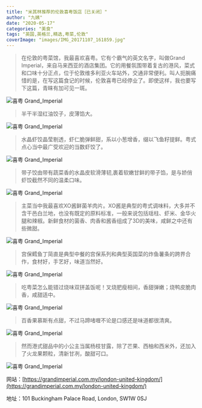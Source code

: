 ```yaml
---
title: "米其林推荐的伦敦喜粤饭店［已关闭］"
author: "九姨"
date: "2020-05-17"
categories: "美食"
tags: "英国,英格兰,精选,粤菜,伦敦"
coverImage: "images/IMG_20171107_161859.jpg"
---
```


>在伦敦的粤菜馆，我最喜欢喜粤。它有个霸气的英文名字，叫做Grand Imperial，来自马来西亚的酒店集团。它的用餐氛围带着复古的港风，菜式和口味十分正点，位于伦敦维多利亚火车站外，交通非常便利。叫人扼腕痛惜的是，在写这篇食记的时候，伦敦喜粤已经停业了。即使这样，我也要写下这篇，青睐有加可见一斑。

![喜粤 Grand_Imperial](images/IMG_20171107_161036.jpg)

>半干半湿红油饺子，皮薄馅大。

![喜粤 Grand_Imperial](images/IMG_20171107_161853.jpg)

>水晶虾饺晶莹剔透，虾仁脆弹鲜甜，系以小葱增香，缀以飞鱼籽提鲜。粤式点心当中最广受欢迎的当数虾饺了。

![喜粤 Grand_Imperial](images/IMG_20171107_161931.jpg)

>带子饺由带有蔬菜香的水晶皮软滑薄韧,裹着软嫩甘鲜的带子馅，是与娇俏虾饺截然不同的温柔口味。

![喜粤 Grand_Imperial](images/IMG_20171107_162447.jpg)

>主菜当中我最喜欢XO酱鲜菌羊肉片。XO酱是典型的粤式调味料，大多并不含干邑白兰地，也没有既定的原料标准，一般来说包括瑶柱、虾米、金华火腿和辣椒。新鲜食材的菌香、肉香和酱香组成了3D的美味，咸鲜之中还有些微甜。

![喜粤 Grand_Imperial](images/IMG_20171107_162624.jpg)

>宫保鳕鱼丁简直是典型中餐的宫保系列和典型英国菜的炸鱼薯条的跨界合作，食材好，手艺好，味道当然好。

![喜粤 Grand_Imperial](images/IMG_20171107_162628.jpg)

>吃粤菜怎么能错过烧味双拼盖饭呢！叉烧肥瘦相间，香甜弹嫩；烧鸭皮脆肉香，咸甜适中。

![喜粤 Grand_Imperial](images/IMG_20160802_142642.jpg)

>百香果慕斯有点甜，不过马蹄啫喱不论是口感还是味道都很清爽。

![喜粤 Grand_Imperial](images/IMG_20171107_170227.jpg)

>然而港式甜品中的小公主当属杨枝甘露，除了芒果、西柚和西米外，还加入了火龙果颗粒，清新甘冽，酸甜可口。

![喜粤 Grand_Imperial](images/IMG_20160802_145136.jpg)

网站：[https://grandimperial.com.my/london-united-kingdom/](https://grandimperial.com.my/london-united-kingdom/)

地址：101 Buckingham Palace Road, London, SW1W 0SJ